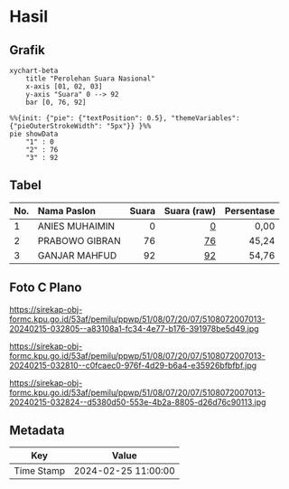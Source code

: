 # Hasil

## Grafik

```mermaid
xychart-beta
    title "Perolehan Suara Nasional"
    x-axis [01, 02, 03]
    y-axis "Suara" 0 --> 92
    bar [0, 76, 92]
```

```mermaid
%%{init: {"pie": {"textPosition": 0.5}, "themeVariables": {"pieOuterStrokeWidth": "5px"}} }%%
pie showData
    "1" : 0
    "2" : 76
    "3" : 92
```

## Tabel

| No. | Nama Paslon    | Suara | Suara (raw) | Persentase |
|:--- |:-------------- | -----:| -----------:| ----------:|
| 1   | ANIES MUHAIMIN | 0     | [0][p-1]    | 0,00       |
| 2   | PRABOWO GIBRAN | 76    | [76][p-2]   | 45,24      |
| 3   | GANJAR MAHFUD  | 92    | [92][p-3]   | 54,76      |


[p-1]: https://github.com/gigit-pemilu/pemilu-2024/blob/main/pilpres/hitung-suara/sub/51-bali/sub/08-buleleng/sub/07-sawan/sub/2007-menyali/sub/013-tps/sub/paslon-1.txt
[p-2]: https://github.com/gigit-pemilu/pemilu-2024/blob/main/pilpres/hitung-suara/sub/51-bali/sub/08-buleleng/sub/07-sawan/sub/2007-menyali/sub/013-tps/sub/paslon-2.txt
[p-3]: https://github.com/gigit-pemilu/pemilu-2024/blob/main/pilpres/hitung-suara/sub/51-bali/sub/08-buleleng/sub/07-sawan/sub/2007-menyali/sub/013-tps/sub/paslon-3.txt

## Foto C Plano

https://sirekap-obj-formc.kpu.go.id/53af/pemilu/ppwp/51/08/07/20/07/5108072007013-20240215-032805--a83108a1-fc34-4e77-b176-391978be5d49.jpg

https://sirekap-obj-formc.kpu.go.id/53af/pemilu/ppwp/51/08/07/20/07/5108072007013-20240215-032810--c0fcaec0-976f-4d29-b6a4-e35926bfbfbf.jpg

https://sirekap-obj-formc.kpu.go.id/53af/pemilu/ppwp/51/08/07/20/07/5108072007013-20240215-032824--d5380d50-553e-4b2a-8805-d26d76c90113.jpg


## Metadata

| Key        | Value               |
| ---------- | ------------------- |
| Time Stamp | 2024-02-25 11:00:00 |



